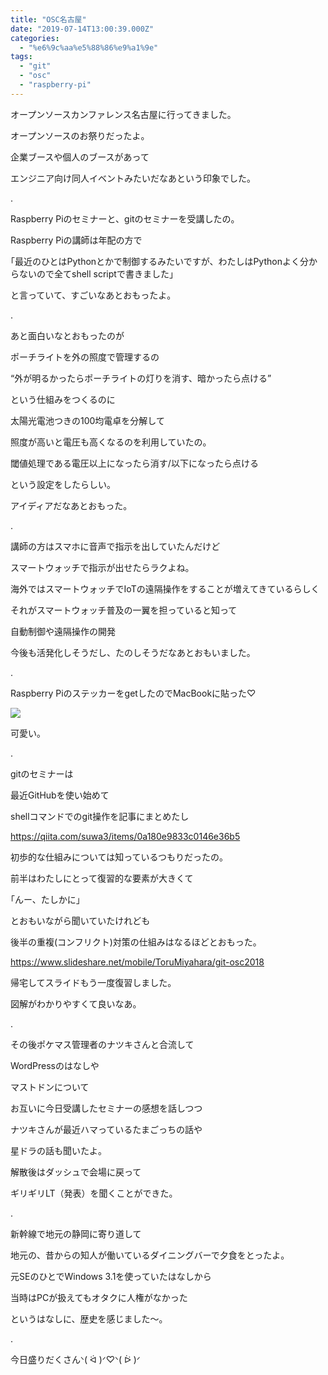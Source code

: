 ```yaml
---
title: "OSC名古屋"
date: "2019-07-14T13:00:39.000Z"
categories: 
  - "%e6%9c%aa%e5%88%86%e9%a1%9e"
tags: 
  - "git"
  - "osc"
  - "raspberry-pi"
---
```


オープンソースカンファレンス名古屋に行ってきました。

オープンソースのお祭りだったよ。

企業ブースや個人のブースがあって

エンジニア向け同人イベントみたいだなあという印象でした。

.

Raspberry Piのセミナーと、gitのセミナーを受講したの。

Raspberry Piの講師は年配の方で

｢最近のひとはPythonとかで制御するみたいですが、わたしはPythonよく分からないので全てshell scriptで書きました｣

と言っていて、すごいなあとおもったよ。

.

あと面白いなとおもったのが

ポーチライトを外の照度で管理するの

“外が明るかったらポーチライトの灯りを消す、暗かったら点ける”

という仕組みをつくるのに

太陽光電池つきの100均電卓を分解して

照度が高いと電圧も高くなるのを利用していたの。

閾値処理である電圧以上になったら消す/以下になったら点ける

という設定をしたらしい。

アイディアだなあとおもった。

.

講師の方はスマホに音声で指示を出していたんだけど

スマートウォッチで指示が出せたらラクよね。

海外ではスマートウォッチでIoTの遠隔操作をすることが増えてきているらしく

それがスマートウォッチ普及の一翼を担っていると知って

自動制御や遠隔操作の開発

今後も活発化しそうだし、たのしそうだなあとおもいました。

.

Raspberry PiのステッカーをgetしたのでMacBookに貼った♡

![](/images/2019-07-13-12-41-312491998903265529899.jpg)

可愛い。

.

gitのセミナーは

最近GitHubを使い始めて

shellコマンドでのgit操作を記事にまとめたし

https://qiita.com/suwa3/items/0a180e9833c0146e36b5

初歩的な仕組みについては知っているつもりだったの。

前半はわたしにとって復習的な要素が大きくて

｢んー、たしかに｣

とおもいながら聞いていたけれども

後半の重複(コンフリクト)対策の仕組みはなるほどとおもった。

https://www.slideshare.net/mobile/ToruMiyahara/git-osc2018

帰宅してスライドもう一度復習しました。

図解がわかりやすくて良いなあ。

.

その後ポケマス管理者のナツキさんと合流して

WordPressのはなしや

マストドンについて

お互いに今日受講したセミナーの感想を話しつつ

ナツキさんが最近ハマっているたまごっちの話や

星ドラの話も聞いたよ。

解散後はダッシュで会場に戻って

ギリギリLT（発表）を聞くことができた。

.

新幹線で地元の静岡に寄り道して

地元の、昔からの知人が働いているダイニングバーで夕食をとったよ。

元SEのひとでWindows 3.1を使っていたはなしから

当時はPCが扱えてもオタクに人権がなかった

というはなしに、歴史を感じました〜。

.

今日盛りだくさんᐠ( ᐛ )ᐟ♡ᐠ( ᐖ )ᐟ
